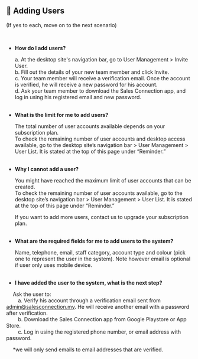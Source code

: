 
## 🔑 Adding Users
<aside>
(If yes to each, move on to the next scenario)
    
<br> <!-- Adding one line space -->

- **How do I add users?**<br>

  a. At the desktop site's navigation bar, go to User Management > Invite User.<br>
  b. Fill out the details of your new team member and click Invite.<br>
  c. Your team member will receive a verification email. Once the account is verified, he will receive a new password for his account.<br>
  d. Ask your team member to download the Sales Connection app, and log in using his registered email and new password.<br><br>

  
- **What is the limit for me to add users?**<br>

  The total number of user accounts available depends on your subscription plan.<br>
  To check the remaining number of user accounts and desktop access available, go to the desktop site’s navigation bar > User Management > User List. It is stated at the top of this page under “Reminder.”<br><br>


- **Why I cannot add a user?**<br>

  You might have reached the maximum limit of user accounts that can be created.<br>
  To check the remaining number of user accounts available, go to the desktop site’s navigation bar > User Management > User List. It is stated at the top of this page under “Reminder.”<br>

  If you want to add more users, contact us to upgrade your subscription plan.<br><br>

- **What are the required fields for me to add users to the system?**<br>

  Name, telephone, email, staff category, account type and colour (pick one to represent the user in the system). Note however email is optional if user only uses mobile device.<br><br>

- **I have added the user to the system, what is the next step?**<br>

&emsp; Ask the user to:<br>
&emsp;&emsp; a.	Verify his account through a verification email sent from admin@salesconnection.my. He will receive another email with a password after verification.<br>
&emsp;&emsp; b.	Download the Sales Connection app from Google Playstore or App Store.<br>
&emsp;&emsp; c.	Log in using the registered phone number, or email address with password.<br>

&emsp; *we will only send emails to email addresses that are verified.<br>


</aside>
